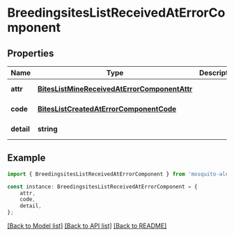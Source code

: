 # BreedingsitesListReceivedAtErrorComponent


## Properties

Name | Type | Description | Notes
------------ | ------------- | ------------- | -------------
**attr** | [**BitesListMineReceivedAtErrorComponentAttr**](BitesListMineReceivedAtErrorComponentAttr.md) |  | [default to undefined]
**code** | [**BitesListCreatedAtErrorComponentCode**](BitesListCreatedAtErrorComponentCode.md) |  | [default to undefined]
**detail** | **string** |  | [default to undefined]

## Example

```typescript
import { BreedingsitesListReceivedAtErrorComponent } from 'mosquito-alert';

const instance: BreedingsitesListReceivedAtErrorComponent = {
    attr,
    code,
    detail,
};
```

[[Back to Model list]](../README.md#documentation-for-models) [[Back to API list]](../README.md#documentation-for-api-endpoints) [[Back to README]](../README.md)
